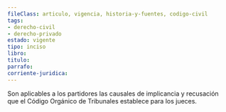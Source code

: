 ```yaml
---
fileClass: articulo, vigencia, historia-y-fuentes, codigo-civil
tags:
- derecho-civil
- derecho-privado
estado: vigente
tipo: inciso
libro:
titulo:
parrafo:
corriente-juridica:
---
```

Son aplicables a los partidores las causales de implicancia y recusación que el Código Orgánico de Tribunales establece para los jueces.